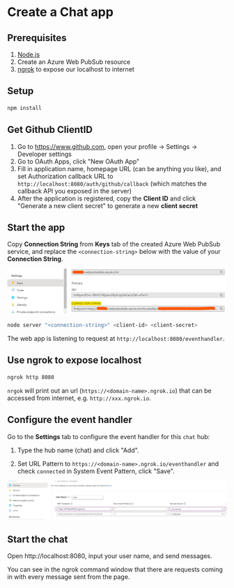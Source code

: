 # Create a Chat app

## Prerequisites

1. [Node.js](https://nodejs.org)
2. Create an Azure Web PubSub resource
3. [ngrok](https://ngrok.com/download) to expose our localhost to internet

## Setup

```bash
npm install
```

## Get Github ClientID

1. Go to https://www.github.com, open your profile -> Settings -> Developer settings
2. Go to OAuth Apps, click "New OAuth App"
3. Fill in application name, homepage URL (can be anything you like), and set Authorization callback URL to `http://localhost:8080/auth/github/callback` (which matches the callback API you exposed in the server)
4. After the application is registered, copy the **Client ID** and click "Generate a new client secret" to generate a new **client secret**

## Start the app
Copy **Connection String** from **Keys** tab of the created Azure Web PubSub service, and replace the `<connection-string>` below with the value of your **Connection String**.

![Connection String](./../../../docs/images/portal_conn.png)

```bash
node server "<connection-string>" <client-id> <client-secret>
```

The web app is listening to request at `http://localhost:8080/eventhandler`.

## Use ngrok to expose localhost

```bash
ngrok http 8080
```

`nrgok` will print out an url (`https://<domain-name>.ngrok.io`) that can be accessed from internet, e.g. `http://xxx.ngrok.io`.

## Configure the event handler

Go to the **Settings** tab to configure the event handler for this `chat` hub:

1. Type the hub name (chat) and click "Add".

2. Set URL Pattern to `https://<domain-name>.ngrok.io/eventhandler` and check `connected` in System Event Pattern, click "Save".

![Event Handler](./../../../docs/images/portal_event_handler.png)

## Start the chat

Open http://localhost:8080, input your user name, and send messages.

You can see in the ngrok command window that there are requests coming in with every message sent from the page.
